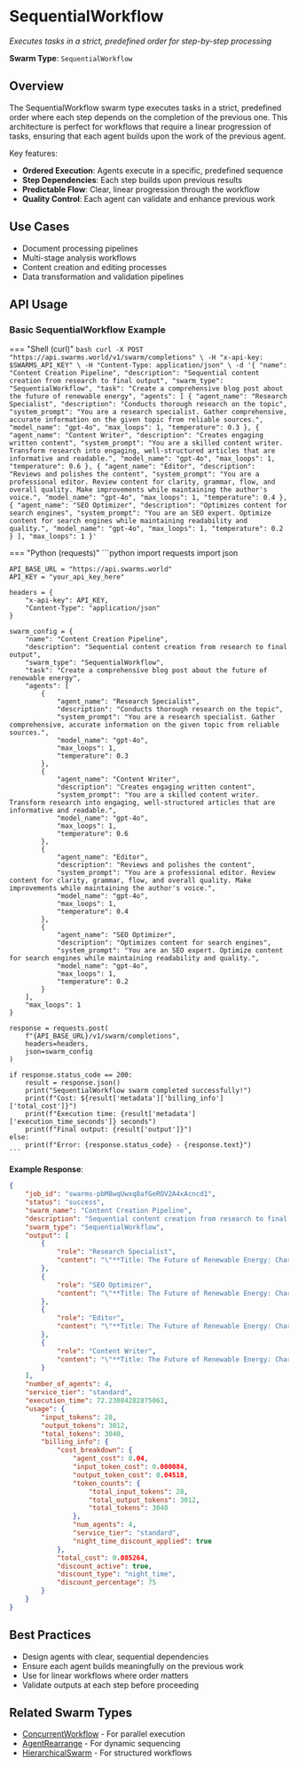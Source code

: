 # SequentialWorkflow

*Executes tasks in a strict, predefined order for step-by-step processing*

**Swarm Type**: `SequentialWorkflow`

## Overview

The SequentialWorkflow swarm type executes tasks in a strict, predefined order where each step depends on the completion of the previous one. This architecture is perfect for workflows that require a linear progression of tasks, ensuring that each agent builds upon the work of the previous agent.

Key features:
- **Ordered Execution**: Agents execute in a specific, predefined sequence
- **Step Dependencies**: Each step builds upon previous results
- **Predictable Flow**: Clear, linear progression through the workflow
- **Quality Control**: Each agent can validate and enhance previous work

## Use Cases

- Document processing pipelines
- Multi-stage analysis workflows
- Content creation and editing processes
- Data transformation and validation pipelines

## API Usage

### Basic SequentialWorkflow Example

=== "Shell (curl)"
    ```bash
    curl -X POST "https://api.swarms.world/v1/swarm/completions" \
      -H "x-api-key: $SWARMS_API_KEY" \
      -H "Content-Type: application/json" \
      -d '{
        "name": "Content Creation Pipeline",
        "description": "Sequential content creation from research to final output",
        "swarm_type": "SequentialWorkflow",
        "task": "Create a comprehensive blog post about the future of renewable energy",
        "agents": [
          {
            "agent_name": "Research Specialist",
            "description": "Conducts thorough research on the topic",
            "system_prompt": "You are a research specialist. Gather comprehensive, accurate information on the given topic from reliable sources.",
            "model_name": "gpt-4o",
            "max_loops": 1,
            "temperature": 0.3
          },
          {
            "agent_name": "Content Writer",
            "description": "Creates engaging written content",
            "system_prompt": "You are a skilled content writer. Transform research into engaging, well-structured articles that are informative and readable.",
            "model_name": "gpt-4o",
            "max_loops": 1,
            "temperature": 0.6
          },
          {
            "agent_name": "Editor",
            "description": "Reviews and polishes the content",
            "system_prompt": "You are a professional editor. Review content for clarity, grammar, flow, and overall quality. Make improvements while maintaining the author's voice.",
            "model_name": "gpt-4o",
            "max_loops": 1,
            "temperature": 0.4
          },
          {
            "agent_name": "SEO Optimizer",
            "description": "Optimizes content for search engines",
            "system_prompt": "You are an SEO expert. Optimize content for search engines while maintaining readability and quality.",
            "model_name": "gpt-4o",
            "max_loops": 1,
            "temperature": 0.2
          }
        ],
        "max_loops": 1
      }'
    ```

=== "Python (requests)"
    ```python
    import requests
    import json

    API_BASE_URL = "https://api.swarms.world"
    API_KEY = "your_api_key_here"
    
    headers = {
        "x-api-key": API_KEY,
        "Content-Type": "application/json"
    }
    
    swarm_config = {
        "name": "Content Creation Pipeline",
        "description": "Sequential content creation from research to final output",
        "swarm_type": "SequentialWorkflow",
        "task": "Create a comprehensive blog post about the future of renewable energy",
        "agents": [
            {
                "agent_name": "Research Specialist",
                "description": "Conducts thorough research on the topic",
                "system_prompt": "You are a research specialist. Gather comprehensive, accurate information on the given topic from reliable sources.",
                "model_name": "gpt-4o",
                "max_loops": 1,
                "temperature": 0.3
            },
            {
                "agent_name": "Content Writer",
                "description": "Creates engaging written content",
                "system_prompt": "You are a skilled content writer. Transform research into engaging, well-structured articles that are informative and readable.",
                "model_name": "gpt-4o",
                "max_loops": 1,
                "temperature": 0.6
            },
            {
                "agent_name": "Editor",
                "description": "Reviews and polishes the content",
                "system_prompt": "You are a professional editor. Review content for clarity, grammar, flow, and overall quality. Make improvements while maintaining the author's voice.",
                "model_name": "gpt-4o",
                "max_loops": 1,
                "temperature": 0.4
            },
            {
                "agent_name": "SEO Optimizer",
                "description": "Optimizes content for search engines",
                "system_prompt": "You are an SEO expert. Optimize content for search engines while maintaining readability and quality.",
                "model_name": "gpt-4o",
                "max_loops": 1,
                "temperature": 0.2
            }
        ],
        "max_loops": 1
    }
    
    response = requests.post(
        f"{API_BASE_URL}/v1/swarm/completions",
        headers=headers,
        json=swarm_config
    )
    
    if response.status_code == 200:
        result = response.json()
        print("SequentialWorkflow swarm completed successfully!")
        print(f"Cost: ${result['metadata']['billing_info']['total_cost']}")
        print(f"Execution time: {result['metadata']['execution_time_seconds']} seconds")
        print(f"Final output: {result['output']}")
    else:
        print(f"Error: {response.status_code} - {response.text}")
    ```

**Example Response**:
```json
{
    "job_id": "swarms-pbM8wqUwxq8afGeROV2A4xAcncd1",
    "status": "success",
    "swarm_name": "Content Creation Pipeline",
    "description": "Sequential content creation from research to final output",
    "swarm_type": "SequentialWorkflow",
    "output": [
        {
            "role": "Research Specialist",
            "content": "\"**Title: The Future of Renewable Energy: Charting a Sustainable Path Forward**\n\nAs we navigate the complexities of the 21st century, the transition to renewable energy stands out as a critical endeavor to ensure a sustainable future......"
        },
        {
            "role": "SEO Optimizer",
            "content": "\"**Title: The Future of Renewable Energy: Charting a Sustainable Path Forward**\n\nThe transition to renewable energy is crucial as we face the challenges of the 21st century, including climate change and dwindling fossil fuel resources......."
        },
        {
            "role": "Editor",
            "content": "\"**Title: The Future of Renewable Energy: Charting a Sustainable Path Forward**\n\nAs we confront the challenges of the 21st century, transitioning to renewable energy is essential for a sustainable future. With climate change concerns escalating and fossil fuel reserves depleting, renewable energy is not just an option but a necessity...."
        },
        {
            "role": "Content Writer",
            "content": "\"**Title: The Future of Renewable Energy: Charting a Sustainable Path Forward**\n\nAs we face the multifaceted challenges of the 21st century, transitioning to renewable energy emerges as not just an option but an essential step toward a sustainable future...."
        }
    ],
    "number_of_agents": 4,
    "service_tier": "standard",
    "execution_time": 72.23084282875061,
    "usage": {
        "input_tokens": 28,
        "output_tokens": 3012,
        "total_tokens": 3040,
        "billing_info": {
            "cost_breakdown": {
                "agent_cost": 0.04,
                "input_token_cost": 0.000084,
                "output_token_cost": 0.04518,
                "token_counts": {
                    "total_input_tokens": 28,
                    "total_output_tokens": 3012,
                    "total_tokens": 3040
                },
                "num_agents": 4,
                "service_tier": "standard",
                "night_time_discount_applied": true
            },
            "total_cost": 0.085264,
            "discount_active": true,
            "discount_type": "night_time",
            "discount_percentage": 75
        }
    }
}
```

## Best Practices

- Design agents with clear, sequential dependencies
- Ensure each agent builds meaningfully on the previous work
- Use for linear workflows where order matters
- Validate outputs at each step before proceeding

## Related Swarm Types

- [ConcurrentWorkflow](concurrent_workflow.md) - For parallel execution
- [AgentRearrange](agent_rearrange.md) - For dynamic sequencing
- [HierarchicalSwarm](hierarchical_swarm.md) - For structured workflows